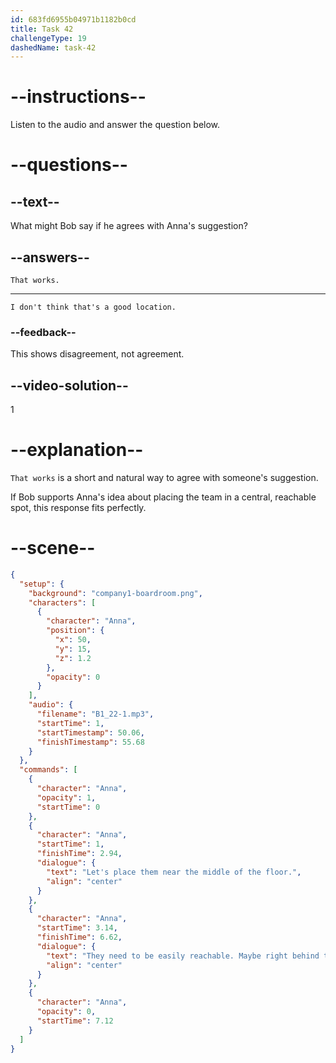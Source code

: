 ```yaml
---
id: 683fd6955b04971b1182b0cd
title: Task 42
challengeType: 19
dashedName: task-42
---
```


<!-- SPEAKING -->

<!-- (Audio) Anna: Let's place them near the middle of the floor. They need to be easily reachable. Maybe right behind the conference rooms? -->

# --instructions--

Listen to the audio and answer the question below.

# --questions--

## --text--

What might Bob say if he agrees with Anna's suggestion?

## --answers--

`That works.`

---

`I don't think that's a good location.`

### --feedback--

This shows disagreement, not agreement.

## --video-solution--

1

# --explanation--

`That works` is a short and natural way to agree with someone's suggestion.

If Bob supports Anna's idea about placing the team in a central, reachable spot, this response fits perfectly.

# --scene--

```json
{
  "setup": {
    "background": "company1-boardroom.png",
    "characters": [
      {
        "character": "Anna",
        "position": {
          "x": 50,
          "y": 15,
          "z": 1.2
        },
        "opacity": 0
      }
    ],
    "audio": {
      "filename": "B1_22-1.mp3",
      "startTime": 1,
      "startTimestamp": 50.06,
      "finishTimestamp": 55.68
    }
  },
  "commands": [
    {
      "character": "Anna",
      "opacity": 1,
      "startTime": 0
    },
    {
      "character": "Anna",
      "startTime": 1,
      "finishTime": 2.94,
      "dialogue": {
        "text": "Let's place them near the middle of the floor.",
        "align": "center"
      }
    },
    {
      "character": "Anna",
      "startTime": 3.14,
      "finishTime": 6.62,
      "dialogue": {
        "text": "They need to be easily reachable. Maybe right behind the conference rooms?",
        "align": "center"
      }
    },
    {
      "character": "Anna",
      "opacity": 0,
      "startTime": 7.12
    }
  ]
}
```
